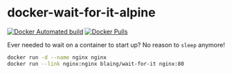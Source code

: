 # docker-wait-for-it-alpine

[![Docker Automated build](https://img.shields.io/docker/automated/blaing/wait-for-it.svg?style=for-the-badge)](https://hub.docker.com/r/blaing/wait-for-it/)
[![Docker Pulls](https://img.shields.io/docker/pulls/blaing/wait-for-it-slim.svg?style=for-the-badge)](https://hub.docker.com/r/blaing/wait-for-it-slim/)

Ever needed to wait on a container to start up? No reason to `sleep` anymore!

```bash
docker run -d --name nginx nginx
docker run --link nginx:nginx blaing/wait-for-it nginx:80
```
